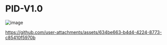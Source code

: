 # PID-V1.0
![image](https://github.com/user-attachments/assets/df466d1a-66b3-4d5a-8513-a778907cef31)

https://github.com/user-attachments/assets/634be663-b4d4-4224-8773-c85410f5970b



